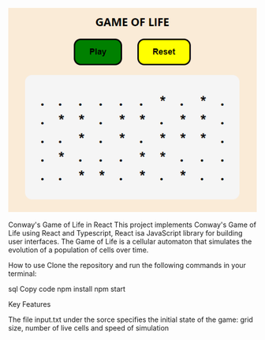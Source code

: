 <p align="center">
  <img src="https://github.com/EliasW/game-of-life/blob/master/src/game-of-life.png" alt="[Conway's Game of Life in React]">
</p>

Conway's Game of Life in React
This project implements Conway's Game of Life using React and Typescript, React isa JavaScript library for building user interfaces. The Game of Life is a cellular automaton that simulates the evolution of a population of cells over time.

How to use
Clone the repository and run the following commands in your terminal:

sql
Copy code
npm install
npm start

Key Features

The file input.txt under the sorce specifies the initial state of the game:
grid size, number of live cells and speed of simulation
